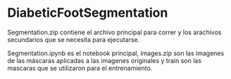 # DiabeticFootSegmentation

Segmentation.zip contiene el archivo principal para correr y los arachivos secundarios que se necesita para ejecutarse.

Segmentation.ipynb es el notebook principal, images.zip son las imagenes de las máscaras aplicadas a las imagenes 
originales y train son las mascaras que se utilizaron para el entrenamiento.
